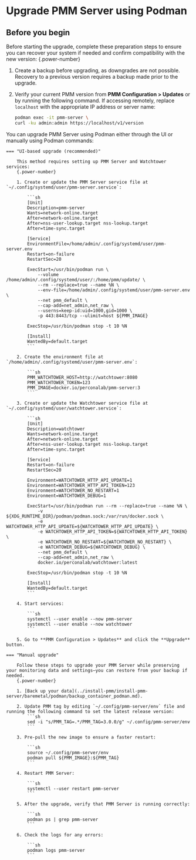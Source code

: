# Upgrade PMM Server using Podman

## Before you begin

Before starting the upgrade, complete these preparation steps to ensure you can recover your system if needed and confirm compatibility with the new version:
{.power-number}

1. Create a backup before upgrading, as downgrades are not possible. Recovery to a previous version requires a backup made prior to the upgrade.

2. Verify your current PMM version from  **PMM Configuration > Updates** or by running the following command. If accessing remotely, replace `localhost` with the appropriate IP address or server name:

    ```sh
    podman exec -it pmm-server \
    curl -ku admin:admin https://localhost/v1/version
    ```

You can upgrade PMM Server using Podman either through the UI or manually using Podman commands:

    === "UI-based upgrade (recommended)"

        This method requires setting up PMM Server and Watchtower services:
        {.power-number}

        1. Create or update the PMM Server service file at `~/.config/systemd/user/pmm-server.service`:

            ```sh
            [Unit]
            Description=pmm-server
            Wants=network-online.target
            After=network-online.target
            After=nss-user-lookup.target nss-lookup.target
            After=time-sync.target

            [Service]
            EnvironmentFile=/home/admin/.config/systemd/user/pmm-server.env
            Restart=on-failure
            RestartSec=20

            ExecStart=/usr/bin/podman run \
                --volume /home/admin/.config/systemd/user/:/home/pmm/update/ \
                --rm --replace=true --name %N \
                --env-file=/home/admin/.config/systemd/user/pmm-server.env \
                --net pmm_default \
                --cap-add=net_admin,net_raw \
                --userns=keep-id:uid=1000,gid=1000 \
                -p 443:8443/tcp --ulimit=host ${PMM_IMAGE}

            ExecStop=/usr/bin/podman stop -t 10 %N

            [Install]
            WantedBy=default.target
            ```

        2. Create the environment file at `/home/admin/.config/systemd/user/pmm-server.env`:

            ```sh
            PMM_WATCHTOWER_HOST=http://watchtower:8080
            PMM_WATCHTOWER_TOKEN=123
            PMM_IMAGE=docker.io/perconalab/pmm-server:3
            ```

        3. Create or update the Watchtower service file at `~/.config/systemd/user/watchtower.service`:

            ```sh
            [Unit]
            Description=watchtower
            Wants=network-online.target
            After=network-online.target
            After=nss-user-lookup.target nss-lookup.target
            After=time-sync.target

            [Service]
            Restart=on-failure
            RestartSec=20

            Environment=WATCHTOWER_HTTP_API_UPDATE=1
            Environment=WATCHTOWER_HTTP_API_TOKEN=123
            Environment=WATCHTOWER_NO_RESTART=1
            Environment=WATCHTOWER_DEBUG=1

            ExecStart=/usr/bin/podman run --rm --replace=true --name %N \
                -v ${XDG_RUNTIME_DIR}/podman/podman.sock:/var/run/docker.sock \
                -e WATCHTOWER_HTTP_API_UPDATE=${WATCHTOWER_HTTP_API_UPDATE} \
                -e WATCHTOWER_HTTP_API_TOKEN=${WATCHTOWER_HTTP_API_TOKEN} \
                -e WATCHTOWER_NO_RESTART=${WATCHTOWER_NO_RESTART} \
                -e WATCHTOWER_DEBUG=${WATCHTOWER_DEBUG} \
                --net pmm_default \
                --cap-add=net_admin,net_raw \
                docker.io/perconalab/watchtower:latest

            ExecStop=/usr/bin/podman stop -t 10 %N

            [Install]
            WantedBy=default.target
            ```

        4. Start services:

            ```sh
            systemctl --user enable --now pmm-server
            systemctl --user enable --now watchtower
            ```

        5. Go to **PMM Configuration > Updates** and click the **Upgrade** button.

    === "Manual upgrade"

        Follow these steps to upgrade your PMM Server while preserving your monitoring data and settings—you can restore from your backup if needed.
        {.power-number}

        1. [Back up your data](../install-pmm/install-pmm-server/baremetal/podman/backup_container_podman.md).

        2. Update PMM tag by editing `~/.config/pmm-server/env` file and running the following command to set the latest release version:
            ```sh
            sed -i "s/PMM_TAG=.*/PMM_TAG=3.0.0/g" ~/.config/pmm-server/env
            ```

        3. Pre-pull the new image to ensure a faster restart:

            ```sh
            source ~/.config/pmm-server/env
            podman pull ${PMM_IMAGE}:${PMM_TAG}
            ```

        4. Restart PMM Server:

            ```sh
            systemctl --user restart pmm-server
            ```

        5. After the upgrade, verify that PMM Server is running correctly:

            ```sh
            podman ps | grep pmm-server
            ```

        6. Check the logs for any errors:

            ```sh
            podman logs pmm-server
            ```